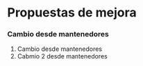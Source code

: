 # Propuestas de mejora

### Cambio desde mantenedores

1. Cambio desde mantenedores
2. Cabmio 2 desde mantenedores